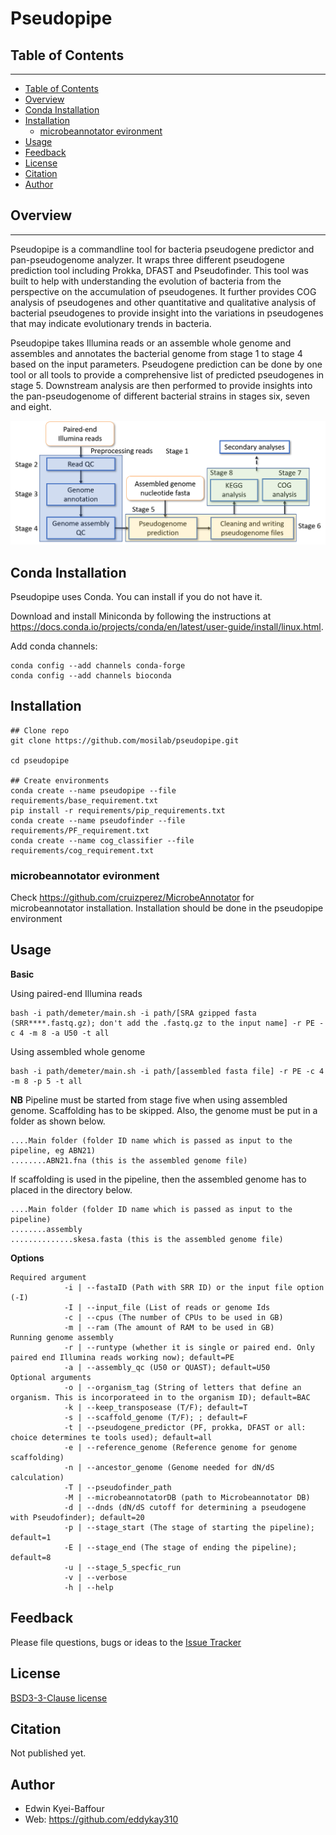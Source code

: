 # **Pseudopipe**


## Table of Contents

------

- [Table of Contents](#table-of-contents)
- [Overview](#overview)
- [Conda Installation](#conda-installation)
- [Installation](#installation)
  * [microbeannotator evironment](#microbeannotator-evironment)
- [Usage](#usage)
- [Feedback](#feedback)
- [License](#license)
- [Citation](#citation)
- [Author](#author)


## Overview

------

Pseudopipe is a commandline tool for bacteria pseudogene predictor and pan-pseudogenome analyzer. It wraps three different pseudogene prediction tool including Prokka, DFAST and Pseudofinder. This tool was built to help with understanding the evolution of bacteria from the perspective on the accumulation of pseudogenes. It further provides COG analysis of pseudogenes and other quantitative and qualitative analysis of bacterial pseudogenes to provide insight into the variations in pseudogenes that may indicate evolutionary trends in bacteria. 

Pseudopipe takes Illumina reads or an assemble whole genome and assembles and annotates the bacterial genome from stage 1 to stage 4 based on the input parameters. Pseudogene prediction can be done by one tool or all tools to provide a comprehensive list of predicted pseudogenes in stage 5. Downstream analysis are then performed to provide insights into the pan-pseudogenome of different bacterial strains in stages six, seven and eight.

![image-20220712133902287](https://github.com/mosilab/pseudopipe/blob/main/img/flow.png)


## Conda Installation
Pseudopipe uses Conda. You can install if you do not have it.

Download and install Miniconda by following the instructions at https://docs.conda.io/projects/conda/en/latest/user-guide/install/linux.html.

Add conda channels:
```
conda config --add channels conda-forge
conda config --add channels bioconda
```

## Installation

```
## Clone repo
git clone https://github.com/mosilab/pseudopipe.git

cd pseudopipe

## Create environments
conda create --name pseudopipe --file requirements/base_requirement.txt
pip install -r requirements/pip_requirements.txt
conda create --name pseudofinder --file requirements/PF_requirement.txt
conda create --name cog_classifier --file requirements/cog_requirement.txt
```
### microbeannotator evironment
Check https://github.com/cruizperez/MicrobeAnnotator for microbeannotator installation. Installation should be done in the pseudopipe environment


## Usage

**Basic**

Using paired-end Illumina reads

```
bash -i path/demeter/main.sh -i path/[SRA gzipped fasta (SRR****.fastq.gz); don't add the .fastq.gz to the input name] -r PE -c 4 -m 8 -a U50 -t all
```

Using assembled whole genome

```
bash -i path/demeter/main.sh -i path/[assembled fasta file] -r PE -c 4 -m 8 -p 5 -t all
```
**NB** Pipeline must be started from stage five when using assembled genome. Scaffolding has to be skipped. Also, the genome must be put in a folder as shown below.
```
....Main folder (folder ID name which is passed as input to the pipeline, eg ABN21)
........ABN21.fna (this is the assembled genome file)
```

If scaffolding is used in the pipeline, then the assembled genome has to placed in the directory below.
```
....Main folder (folder ID name which is passed as input to the pipeline)
........assembly
..............skesa.fasta (this is the assembled genome file)
```


**Options**

```
Required argument
            -i | --fastaID (Path with SRR ID) or the input file option (-I)
            -I | --input_file (List of reads or genome Ids
            -c | --cpus (The number of CPUs to be used in GB)
            -m | --ram (The amount of RAM to be used in GB)
Running genome assembly
            -r | --runtype (whether it is single or paired end. Only paired end Illumina reads working now); default=PE 
            -a | --assembly_qc (U50 or QUAST); default=U50
Optional arguments
            -o | --organism_tag (String of letters that define an organism. This is incorporateed in to the organism ID); default=BAC
            -k | --keep_transposease (T/F); default=T
            -s | --scaffold_genome (T/F); ; default=F
            -t | --pseudogene_predictor (PF, prokka, DFAST or all: choice determines te tools used); default=all
            -e | --reference_genome (Reference genome for genome scaffolding)
            -n | --ancestor_genome (Genome needed for dN/dS calculation)
            -T | --pseudofinder_path
            -M | --microbeannotatorDB (path to Microbeannotator DB) 
            -d | --dnds (dN/dS cutoff for determining a pseudogene with Pseudofinder); default=20
            -p | --stage_start (The stage of starting the pipeline); default=1
            -E | --stage_end (The stage of ending the pipeline); default=8
            -u | --stage_5_specfic_run
            -v | --verbose
            -h | --help
```

## Feedback

Please file questions, bugs or ideas to the [Issue Tracker](https://github.com/mosilab/pseudopipe/issues)

## License

[BSD3-3-Clause license](https://github.com/mosilab/pseudopipe/blob/v0.1.0/LICENSE)

## Citation

Not published yet.

## Author

- Edwin Kyei-Baffour
- Web: https://github.com/eddykay310
